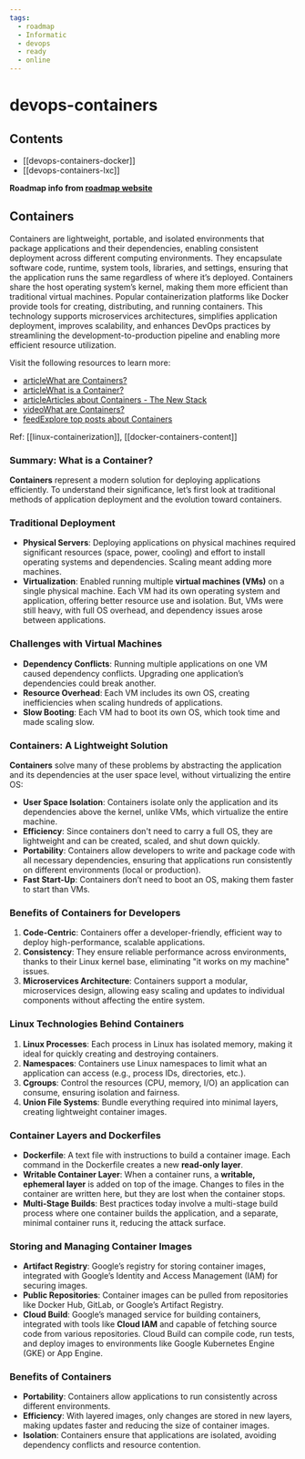 ```yaml
---
tags:
  - roadmap
  - Informatic
  - devops
  - ready
  - online
---
```


# devops-containers

## Contents

- [[devops-containers-docker]]
- [[devops-containers-lxc]]

__Roadmap info from [roadmap website](https://roadmap.sh/devops/containers@2Wd9SlWGg6QtxgiUVLyZL)__

## Containers

Containers are lightweight, portable, and isolated environments that package applications and their dependencies, enabling consistent deployment across different computing environments. They encapsulate software code, runtime, system tools, libraries, and settings, ensuring that the application runs the same regardless of where it’s deployed. Containers share the host operating system’s kernel, making them more efficient than traditional virtual machines. Popular containerization platforms like Docker provide tools for creating, distributing, and running containers. This technology supports microservices architectures, simplifies application deployment, improves scalability, and enhances DevOps practices by streamlining the development-to-production pipeline and enabling more efficient resource utilization.

Visit the following resources to learn more:

- [articleWhat are Containers?](https://cloud.google.com/learn/what-are-containers)
- [articleWhat is a Container?](https://www.docker.com/resources/what-container/)
- [articleArticles about Containers - The New Stack](https://thenewstack.io/category/containers/)
- [videoWhat are Containers?](https://www.youtube.com/playlist?list=PLawsLZMfND4nz-WDBZIj8-nbzGFD4S9oz)
- [feedExplore top posts about Containers](https://app.daily.dev/tags/containers?ref=roadmapsh)

Ref: [[linux-containerization]], [[docker-containers-content]]

### Summary: What is a Container?

__Containers__ represent a modern solution for deploying applications efficiently. To understand their significance, let’s first look at traditional methods of application deployment and the evolution toward containers.

### Traditional Deployment

- __Physical Servers__: Deploying applications on physical machines required significant resources (space, power, cooling) and effort to install operating systems and dependencies. Scaling meant adding more machines.
- __Virtualization__: Enabled running multiple __virtual machines (VMs)__ on a single physical machine. Each VM had its own operating system and application, offering better resource use and isolation. But, VMs were still heavy, with full OS overhead, and dependency issues arose between applications.

### Challenges with Virtual Machines

- __Dependency Conflicts__: Running multiple applications on one VM caused dependency conflicts. Upgrading one application’s dependencies could break another.
- __Resource Overhead__: Each VM includes its own OS, creating inefficiencies when scaling hundreds of applications.
- __Slow Booting__: Each VM had to boot its own OS, which took time and made scaling slow.

### Containers: A Lightweight Solution

__Containers__ solve many of these problems by abstracting the application and its dependencies at the user space level, without virtualizing the entire OS:

- __User Space Isolation__: Containers isolate only the application and its dependencies above the kernel, unlike VMs, which virtualize the entire machine.
- __Efficiency__: Since containers don't need to carry a full OS, they are lightweight and can be created, scaled, and shut down quickly.
- __Portability__: Containers allow developers to write and package code with all necessary dependencies, ensuring that applications run consistently on different environments (local or production).
- __Fast Start-Up__: Containers don’t need to boot an OS, making them faster to start than VMs.

### Benefits of Containers for Developers

1. __Code-Centric__: Containers offer a developer-friendly, efficient way to deploy high-performance, scalable applications.
2. __Consistency__: They ensure reliable performance across environments, thanks to their Linux kernel base, eliminating "it works on my machine" issues.
3. __Microservices Architecture__: Containers support a modular, microservices design, allowing easy scaling and updates to individual components without affecting the entire system.

### Linux Technologies Behind Containers

1. __Linux Processes__: Each process in Linux has isolated memory, making it ideal for quickly creating and destroying containers.
2. __Namespaces__: Containers use Linux namespaces to limit what an application can access (e.g., process IDs, directories, etc.).
3. __Cgroups__: Control the resources (CPU, memory, I/O) an application can consume, ensuring isolation and fairness.
4. __Union File Systems__: Bundle everything required into minimal layers, creating lightweight container images.

### Container Layers and Dockerfiles

- __Dockerfile__: A text file with instructions to build a container image. Each command in the Dockerfile creates a new __read-only layer__.
- __Writable Container Layer__: When a container runs, a __writable, ephemeral layer__ is added on top of the image. Changes to files in the container are written here, but they are lost when the container stops.
- __Multi-Stage Builds__: Best practices today involve a multi-stage build process where one container builds the application, and a separate, minimal container runs it, reducing the attack surface.

### Storing and Managing Container Images

- __Artifact Registry__: Google’s registry for storing container images, integrated with Google’s Identity and Access Management (IAM) for securing images.
- __Public Repositories__: Container images can be pulled from repositories like Docker Hub, GitLab, or Google’s Artifact Registry.
- __Cloud Build__: Google’s managed service for building containers, integrated with tools like __Cloud IAM__ and capable of fetching source code from various repositories. Cloud Build can compile code, run tests, and deploy images to environments like Google Kubernetes Engine (GKE) or App Engine.

### Benefits of Containers

- __Portability__: Containers allow applications to run consistently across different environments.
- __Efficiency__: With layered images, only changes are stored in new layers, making updates faster and reducing the size of container images.
- __Isolation__: Containers ensure that applications are isolated, avoiding dependency conflicts and resource contention.
